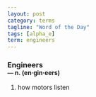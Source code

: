```yaml
---
layout: post
category: terms
tagline: "Word of the Day"
tags: [alpha_e]
term: engineers
---
```


<h3>Engineers<br/> <small>&mdash; n. (en<span>&middot;</span>gin<span>&middot;</span>eers)</small></h3>
<p><ol>
<li>how motors listen</li>
</ol></p>
